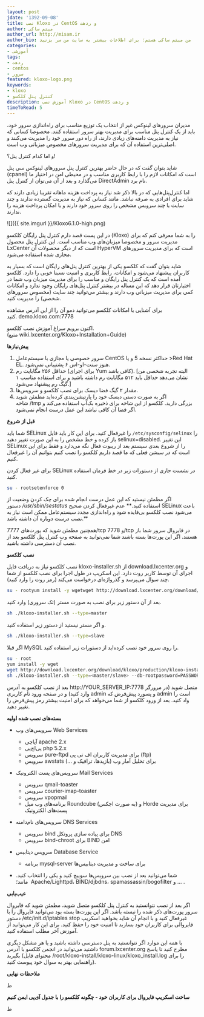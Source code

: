 ```yaml
---
layout: post
jdate: '1392-09-08'
title: نصب Kloxo در CentOS و ردهت
author: میثم ساکی
author_url: http://misam.ir
author_bio: من میثم ساکی هستم؛ برای اطلاعات بیشتر به سایت من سر بزنید
categories:
- آموزشی
tags:
- ردهت 
- centos
- سرور
featured: kloxo-logo.png
keywords:
- kloxo
- کنترل پنل کلکسو
description: آموزش نصب Kloxo در CentOS و ردهت
timeToRead: 5
---
```


مدیران سرورهای لینوکس غیر از انتخاب یک توزیع مناسب برای راه‌اندازی سرور خود، باید از یک کنترل پنل مناسب برای مدیریت بهتر سرور استفاده کنند. مخصوصا کسانی که نیاز به مدیریت دامنه‌های زیادی دارند، از راه دور سرور خود را مدیریت می‌کنند و اصلی‌ترین استفاده آن که برای مدیریت سرورهای مخصوص میزبانی وب است.

و اما کدام کنترل پنل؟!

شاید بتوان گفت که در حال حاضر بهترین کنترل پنل سرورهای لینوکس سی پنل (cpanel) است که امکانات لازم را با رابط کاربری مناسب و در محیطی امن در اختیار ما می‌گذارد و بعد از آن می‌توان از کنترل پنل DirectAdmin نام برد.

اما کنترل‌پنل‌هایی که در بالا ذکر شد نیاز به پرداخت هزینه ماهانه تقریبا زیادی دارند که شاید برای افرادی به صرفه نباشد. مانند کسانی که نیاز به مدیریت گسترده ندارند و چند سایت یا چند سرویس مشخص را روی سرور خود دارند و یا امکان پرداخت هزینه را ندارند.

![]({{ site.imgurl }}/Kloxo6.1.0-high.png)

در این پست قصد دارم کنترل پنل رایگان کلکسو (Kloxo) را به شما معرفی کنم که برای مدیریت سرور و مخصوصا میزبان‌های وب مناسب است. این کنترل پنل محصول LxCenter است که از دیگر محصولات آن HyperVM است که برای مدیریت سرورهای مجازی شده استفاده می‌شود.

شاید بتوان گفت که کلکسو یکی از بهترین کنترل پنل‌های رایگان است که بسیار به کاربران پیشنهاد می‌شود و امکانات، رابط کاربری و امنیت نسبتا خوبی را دارد. کلکسو آمده است که یک کنترل پنل رایگان و مناسب را برای مدیریت میزبان وب شما در اختیارتان قرار دهد که این مساله در بیشتر کنترل پنل‌های رایگان وجود ندارد و امکانات کمی برای مدیریت میزبانی وب دارند و بیشتر می‌توانید چند سایت (مخصوص سرورهای شخصی) را مدیریت کنید.

برای آشنایی با امکانات کلکسو می‌توانید دمو آن را از این آدرس مشاهده کنید. demo.kloxo.com:7778

اکنون برویم سراغ آموزش نصب کلکسو. (منبع wiki.lxcenter.org/Kloxo+Installation+Guide)

**پیش‌نیازها**

1.  سرور خصوصی یا مجازی با سیستم‌عامل CentOS حداکثر نسخه 5 و یا >Red Hat EL. هنوز سنت-او-اس ۶ پشتیبانی نمی‌شود.
2.  حداقل ۲۵۶ مگابایت رم (برای اجرای Yum کافی باشد). [البته تجربه شخصی من نشان می‌دهد حداقل باید ۵۱۲ مگابایت رم داشته باشید و برای استفاده مناسب ۱ گیگ رم پیشنهاد می‌شود.]
3.  مقدار ۲ گیگ فضا دیسک برای نصب کلکسو و سرویس‌ها.
4.  اگر به صورت دستی دیسک خود را پارتیشن‌بندی کرده‌اید مطمئن شوید شاخه /tmp بزرگی دارید. کلکسو از این شاخه برای ذخیره بک‌آپ استفاده می‌کند و اگر فضا آن کافی نباشد این عمل درست انجام نمی‌شود.

**قبل از شروع**

شما باید SELinux را غیرفعال کنید. برای این کار باید فایل `/etc/sysconfig/selinux` را باز کرده و خط مشخص را به این صورت تغییر دهید selinux=disabled. این تغییر SELinux را از شروع بعدی سیستم بعد از ریبوت فعال نگه می‌دارد و فقط برای این است که در سیشن فعلی که ما قصد داریم کلکسو را نصب کنیم بتوانیم آن را غیرفعال کنیم.

برای غیر فعال کردن SELinux در نشست جاری از دستورات زیر در خط فرمان استفاده کنید.

```sh
su - rootsetenforce 0
```

اگر مطمئن نیستید که این عمل درست انجام شده برای چک کردن وضعیت از دستور _/usr/sbin/sestatus_ استفاده کنید.** عدم غیرفعال کردن صحیح SELinux باعث می‌شود نصب کلکسو بی‌فایده شود و راه‌اندازی مجدد سیستم‌عامل ممکن است نیاز به نصب درست دوباره آن داشته باشد.**

همچنین مطمئن شوید که پورت‌های 7777/tcp و 7778/tcp در فایروال سرور شما باز هستند. اگر این پورت‌ها بسته باشند شما نمی‌توانید به صفحه وب کنترل پنل کلکسو بعد از نصب آن دسترسی داشته باشید.

**نصب کلکسو**

نصب کلکسو نیاز به دریافت فایل kloxo-installer.sh از download.lxcenter.org و اجرای آن توسط کاربر روت دارد. این اسکریپ در طول اجرا برای نصب کلکسو از شما چند سوال می‌پرسد و گذرواژه‌ای درخواست می‌کند (رمز روت را وارد کنید).

```sh
su - rootyum install -y wgetwget http://download.lxcenter.org/download/kloxo/production/kloxo-installer.sh
```

بعد از آن دستور زیر برای نصب به صورت مستر (تک سروری) وارد کنید.

```sh
sh ./kloxo-installer.sh --type=master
```

و اگر مستر نیستید از دستور زیر استفاده کنید.

```sh
sh ./kloxo-installer.sh --type=slave
```

اگر قبلا MySQL را روی سرور خود نصب کرده‌اید از دستورات زیر استفاده کنید.

```sh
su - root
yum install -y wget
wget http://download.lxcenter.org/download/kloxo/production/kloxo-installer.sh
sh ./kloxo-installer.sh --type=<master/slave> --db-rootpassword=PASSWORD
```

بعد از نصب کلکسو به آدرس http://YOUR_SERVER_IP:7778 متصل شوید (در مرورگر وارد کنید) و در صفحه ورود نام کاربری admin و پسورد پیش‌فرض که admin است را واد کنید. بعد از ورود کلکسو از شما می‌خواهد که برای امنیت بیشتر رمز پیش‌فرض را تغییر دهید.

**بسته‌های نصب شده اولیه**

*   سرویس‌های وب Web Services
    *   آپاچی apache 2.x
    *   پی‌اچ‌پی php 5.2.x
    *   سرویس pure-ftpd برای مدیریت کاربران اف تی پی (ftp)
    *   سرویس awstats برای تحلیل آمار وب (بازیدها، ترافیک و ...)

*   سرویس‌های پست الکترونیک Mail Services
    *   سرویس qmail-toaster
    *   سرویس courier-imap-toaster
    *   سرویس vpopmail
    *   برنامه‌های وب میل Roundcube (به صورت اجکس) و Horde برای مدیریت پست‌های الکترونیک

*   سرویس‌های نام‌دامنه DNS Services
    *   سرویس bind برای پیاده سازی پروتکل DNS
    *   سرویس bind-chroot برای BIND امن
*   سرویس دیتابیس Database Service
    *   برنامه mysql-server برای ساخت و مدیریت دیتابیس‌ها

* شما می‌توانید بعد از نصب بین سرویس‌ها سوییچ کنید و یکی را انتخاب کنید. مانند؛  Apache/Lighttpd، BIND/djbdns، spamassassin/bogofilter و ... .

**عیب‌یابی**

اگر بعد از نصب نتوانستید به کنترل پنل کلکسو متصل شوید، مطمئن شوید که فایروال سرور پورت‌های ذکر شده را نبسته باشد. اگر این پورت‌ها بسته بود می‌توانید فایروال را با دستور /etc/init.d/iptables stop غیرفعال کنید و با انجام آن شاید بخواهید اسکریپ فایروالی برای کاربران خود بسازید تا امنیت خود را حفظ کنید. برای این کار می‌توانید از آموزش آخر مطلب استفاده کنید.

با همه این موارد اگر نتوانستید به پنل دسترسی داشته باشید و یا هر مشکل دیگری داشتید می‌توانید در انجمن کلکسو با آدرس forum.lxcenter.org مطرح کنید تا پاسخ بگیرید (محتوای فایل /root/kloxo-install/kloxo-linux/kloxo_install.log را برای راهنمایی بهتر به سوال خود پیوست کنید).

**ملاحظات نهایی**

ط

**ساخت اسکریپ فایروال برای کاربران خود - چگونه کلکسو را با جدول آی‌پی ایمن کنیم**

ط